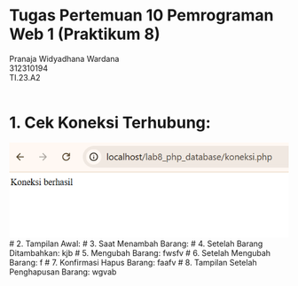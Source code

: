 # Tugas Pertemuan 10 Pemrograman Web 1 (Praktikum 8)
Pranaja Widyadhana Wardana <br>
 312310194<br>
TI.23.A2 <br>
<br>
# 1. Cek Koneksi Terhubung: 
<img src="/file/image/koneksi.png" img>
# 2. Tampilan Awal:
<img.>
# 3. Saat Menambah Barang:
<img.>
# 4. Setelah Barang Ditambahkan:
kjb
# 5. Mengubah Barang:
fwsfv
# 6. Setelah Mengubah Barang:
f
# 7. Konfirmasi Hapus Barang:
faafv
# 8. Tampilan Setelah Penghapusan Barang:
wgvab
